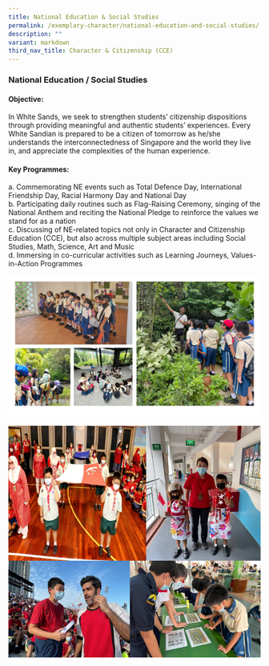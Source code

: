 ```yaml
---
title: National Education & Social Studies
permalink: /exemplary-character/national-education-and-social-studies/
description: ""
variant: markdown
third_nav_title: Character & Citizenship (CCE)
---
```

### **National Education / Social Studies**
#### **Objective:**
In White Sands, we seek to strengthen students’ citizenship dispositions through providing meaningful and authentic students’ experiences. Every White Sandian is prepared to be a citizen of tomorrow as he/she understands the interconnectedness of Singapore and the world they live in, and appreciate the complexities of the human experience.

#### **Key Programmes:**
a. Commemorating NE events such as Total Defence Day, International Friendship Day, Racial Harmony Day and National Day<br>
b. Participating daily routines such as Flag-Raising Ceremony, singing of the National Anthem and reciting the National Pledge to reinforce the values we stand for as a nation<br>
c. Discussing of NE-related topics not only in Character and Citizenship Education (CCE), but also across multiple subject areas including Social Studies, Math, Science, Art and Music<br>
d. Immersing in co-curricular activities such as Learning Journeys, Values-in-Action Programmes

![](/images/NE___Social_Studies_Pics.png)


![](/images/NE%20show%20combine.png)